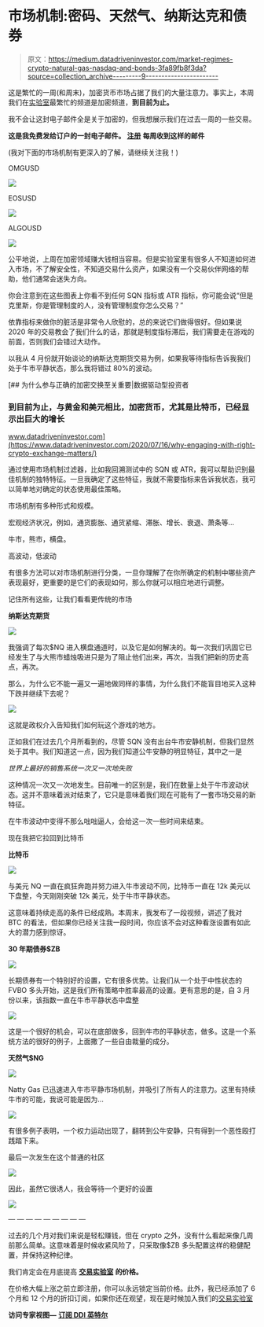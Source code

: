 # 市场机制:密码、天然气、纳斯达克和债券

> 原文：<https://medium.datadriveninvestor.com/market-regimes-crypto-natural-gas-nasdaq-and-bonds-3fa89fb8f3da?source=collection_archive---------9----------------------->

这是繁忙的一周(和周末)，加密货币市场占据了我们的大量注意力。事实上，本周我们在[实验室](https://www.pollinatetrading.com/lab)最繁忙的频道是加密频道，**到目前为止。**

我不会让这封电子邮件全是关于加密的，但我想展示我们在过去一周的一些交易。

**这是我免费发给订户的一封电子邮件。** [**注册**](https://www.pollinatetrading.com/subscribe) **每周收到这样的邮件**

(我对下面的市场机制有更深入的了解，请继续关注我！)

OMGUSD

![](img/780b94fdd423becb114f5679823720c5.png)

EOSUSD

![](img/532937cfc51645a7065f63ec3beb73ea.png)

ALGOUSD

![](img/d7b208a4952b01ead60de560ca9bc094.png)

公平地说，上周在加密领域赚大钱相当容易。但是实验室里有很多人不知道如何进入市场，不了解安全性，不知道交易什么资产，如果没有一个交易伙伴网络的帮助，他们通常会迷失方向。

你会注意到在这些图表上你看不到任何 SQN 指标或 ATR 指标，你可能会说“但是克里斯，你是管理制度的人，没有管理制度你怎么交易？”

依靠指标来做你的脏活是非常令人欣慰的，总的来说它们做得很好。但如果说 2020 年的交易教会了我们什么的话，那就是制度指标滞后，我们需要走在游戏的前面，否则我们会错过大动作。

以我从 4 月份就开始谈论的纳斯达克期货交易为例，如果我等待指标告诉我我们处于牛市平静状态，那么我将错过 80%的波动。

[](https://www.datadriveninvestor.com/2020/07/16/why-engaging-with-right-crypto-exchange-matters/) [## 为什么参与正确的加密交换至关重要|数据驱动型投资者

### 到目前为止，与黄金和美元相比，加密货币，尤其是比特币，已经显示出巨大的增长

www.datadriveninvestor.com](https://www.datadriveninvestor.com/2020/07/16/why-engaging-with-right-crypto-exchange-matters/) 

通过使用市场机制过滤器，比如我回溯测试中的 SQN 或 ATR，我可以帮助识别最佳机制的独特特征。一旦我确定了这些特征，我就不需要指标来告诉我状态，我可以简单地对确定的状态使用最佳策略。

市场机制有多种形式和规模。

宏观经济状况，例如，通货膨胀、通货紧缩、滞胀、增长、衰退、萧条等…

牛市，熊市，横盘。

高波动，低波动

有很多方法可以对市场机制进行分类，一旦你理解了在你所确定的机制中哪些资产表现最好，更重要的是它们的表现如何，那么你就可以相应地进行调整。

记住所有这些，让我们看看更传统的市场

**纳斯达克期货**

![](img/3b70dcc44ab63b0176e23735b09a7aa3.png)

我强调了每次$NQ 进入横盘通道时，以及它是如何解决的。每一次我们巩固它已经发生了与大熊市蜡烛吸进只是为了阻止他们出来，再次，当我们把新的历史高点，再次。

那么，为什么它不能一遍又一遍地做同样的事情，为什么我们不能盲目地买入这种下跌并继续下去呢？

![](img/1d65a7e2e4f6400df1f7573e7f0d950f.png)

这就是政权介入告知我们如何玩这个游戏的地方。

正如我们在过去几个月所看到的，尽管 SQN 没有出台牛市安静机制，但我们显然处于其中。我们知道这一点，因为我们知道公牛安静的明显特征，其中之一是

*世界上最好的销售系统一次又一次地失败*

这种情况一次又一次地发生。目前唯一的区别是，我们在数量上处于牛市波动状态。这并不意味着派对结束了，它只是意味着我们现在可能有了一套市场交易的新特征。

在牛市波动中变得不那么咄咄逼人，会给这一次一些时间来结束。

现在我把它拉回到比特币

**比特币**

![](img/75493862b796f9378a1b159444df3154.png)

与美元 NQ 一直在疯狂奔跑并努力进入牛市波动不同，比特币一直在 12k 美元以下盘整，今天刚刚突破 12k 美元，处于牛市平静状态。

这意味着持续走高的条件已经成熟。本周末，我发布了一段视频，讲述了我对 BTC 的看法，但如果你已经关注我一段时间，你应该不会对这种看涨设置有如此大的潜力感到惊讶。

**30 年期债券$ZB**

![](img/2dc8fedff0266f826503c8bd20052fb3.png)

长期债券有一个特别好的设置，它有很多优势。让我们从一个处于中性状态的 FVBO 多头开始，这是我们所有策略中胜率最高的设置。更有意思的是，自 3 月份以来，该指数一直在牛市平静状态中盘整

![](img/bae69e142e8e82b56ba004c6422099ff.png)

这是一个很好的机会，可以在底部做多，回到牛市的平静状态，做多。这是一个系统方法的很好的例子，上面撒了一些自由裁量的成分。

**天然气$NG**

![](img/4587dbe1a2c2d4040260363ee9771c25.png)

Natty Gas 已迅速进入牛市平静市场机制，并吸引了所有人的注意力。这里有持续牛市的可能，我说可能是因为…

![](img/e22fe663b70415ad10d679ce2b89c73e.png)

有很多例子表明，一个权力运动出现了，翻转到公牛安静，只有得到一个恶性殴打践踏下来。

最后一次发生在这个普通的社区

![](img/77943054d670cfadc03a0d90444712ab.png)

因此，虽然它很诱人，我会等待一个更好的设置

![](img/a4c74ed9c81f71e1c6ee48332d0221e0.png)

— — — — — — — — —

过去的几个月对我们来说是轻松赚钱，但在 crypto 之外，没有什么看起来像几周前那么简单。这意味着是时候收紧风险了，只采取像$ZB 多头配置这样的稳健配置，并保持这种纪律。

我们肯定会在月底提高 [**交易实验室**](https://www.pollinatetrading.com/lab) **的价格。**

在价格大幅上涨之前立即注册，你可以永远锁定当前价格。此外，我已经添加了 6 个月和 12 个月的折扣订阅，如果你还在观望，现在是时候加入我们的[交易实验室](https://www.pollinatetrading.com/lab)

**访问专家视图—** [**订阅 DDI 英特尔**](https://datadriveninvestor.com/ddi-intel)